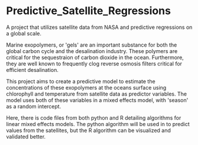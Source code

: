 # Predictive_Satellite_Regressions

A project that utilizes satellite data from NASA and predictive regressions on a global scale.

Marine exopolymers, or 'gels' are an important substance for both the global carbon cycle and the desalination industry. These polymers are critical for the sequestraion of carbon dioxide in the ocean. Furthermore, they are well known to frequently clog reverse osmosis filters critical for efficient desalination.

This project aims to create a predictive model to estimate the concentrations of these exopolymers at the oceans surface using chlorophyll and temperature from satellite data as predictor variables. The model uses both of these variables in a mixed effects model, with 'season' as a random intercept.

Here, there is code files from both python and R detailing algorithms for linear mixed effects models. The python algorithm will be used in to predict values from the satellites, but the R algorithm can be visualized and validated better. 
